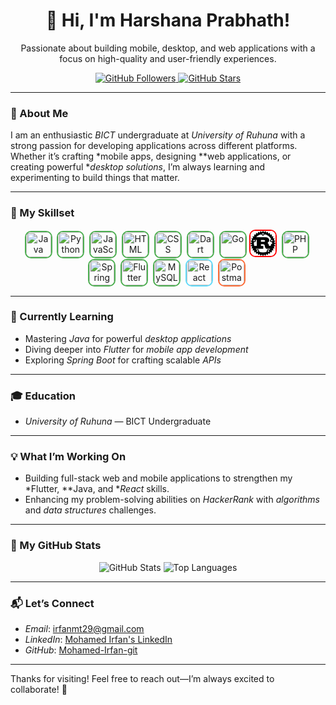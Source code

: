 <div align="center">
  <h1>👋 Hi, I'm Harshana Prabhath!</h1>
  <p>Passionate about building mobile, desktop, and web applications with a focus on high-quality and user-friendly experiences.</p>
  
  <a href="https://github.com/Mohamed-Irfan-git">
    <img src="https://img.shields.io/github/followers/Mohamed-Irfan-git?label=Follow&style=flat&color=blue&labelColor=green&logo=github&logoColor=white" alt="GitHub Followers" />
  </a>
  <a href="https://github.com/Mohamed-Irfan-git?tab=repositories">
    <img src="https://img.shields.io/github/stars/Mohamed-Irfan-git?style=flat&color=yellow&labelColor=purple&logo=github&logoColor=black" alt="GitHub Stars" />
  </a>
  <hr>
</div>

### 🚀 About Me
I am an enthusiastic *BICT* undergraduate at *University of Ruhuna* with a strong passion for developing applications across different platforms. Whether it’s crafting *mobile apps, designing **web applications, or creating powerful **desktop solutions*, I’m always learning and experimenting to build things that matter.

---

### 🔧 My Skillset
<div align="center">
  <img src="https://cdn.jsdelivr.net/gh/devicons/devicon/icons/java/java-original.svg" title="Java" width="40" height="40" style="border: 2px solid #4CAF50; border-radius: 10px;"/>&nbsp;
  <img src="https://cdn.jsdelivr.net/gh/devicons/devicon/icons/python/python-original.svg" title="Python" width="40" height="40" style="border: 2px solid #4CAF50; border-radius: 10px;"/>&nbsp;
  <img src="https://cdn.jsdelivr.net/gh/devicons/devicon/icons/javascript/javascript-original.svg" title="JavaScript" width="40" height="40" style="border: 2px solid #4CAF50; border-radius: 10px;"/>&nbsp;
  <img src="https://cdn.jsdelivr.net/gh/devicons/devicon/icons/html5/html5-original.svg" title="HTML" width="40" height="40" style="border: 2px solid #4CAF50; border-radius: 10px;"/>&nbsp;
  <img src="https://cdn.jsdelivr.net/gh/devicons/devicon/icons/css3/css3-original.svg" title="CSS" width="40" height="40" style="border: 2px solid #4CAF50; border-radius: 10px;"/>&nbsp;
  <img src="https://cdn.jsdelivr.net/gh/devicons/devicon/icons/dart/dart-original.svg" title="Dart" width="40" height="40" style="border: 2px solid #4CAF50; border-radius: 10px;"/>&nbsp;
 
 <img src="https://cdn.jsdelivr.net/gh/devicons/devicon/icons/go/go-original-wordmark.svg" title="Go" width="40" height="40" style="border: 2px solid #4CAF50; border-radius: 10px;"/>
<img src="https://raw.githubusercontent.com/devicons/devicon/master/icons/rust/rust-original.svg" title="Rust" width="40" height="40" style="border: 2px solid #FF0000; border-radius: 10px;"/>&nbsp;
  <img src="https://cdn.jsdelivr.net/gh/devicons/devicon/icons/php/php-original.svg" title="PHP" width="40" height="40" style="border: 2px solid #4CAF50; border-radius: 10px;"/>&nbsp;
  <img src="https://cdn.jsdelivr.net/gh/devicons/devicon/icons/spring/spring-original.svg" title="Spring Boot" width="40" height="40" style="border: 2px solid #4CAF50; border-radius: 10px;"/>&nbsp;
<img src="https://cdn.jsdelivr.net/gh/devicons/devicon/icons/flutter/flutter-original.svg" title="Flutter" width="40" height="40" style="border: 2px solid #4CAF50; border-radius: 10px;"/>&nbsp;
<img src="https://cdn.jsdelivr.net/gh/devicons/devicon/icons/mysql/mysql-original.svg" title="MySQL" width="40" height="40" style="border: 2px solid #4CAF50; border-radius: 10px;"/>&nbsp;
 <img src="https://cdn.jsdelivr.net/gh/devicons/devicon/icons/react/react-original.svg" title="React" width="40" height="40" style="border: 2px solid #61DBFB; border-radius: 10px;"/>&nbsp;
 <img src="https://www.vectorlogo.zone/logos/getpostman/getpostman-icon.svg" title="Postman" width="40" height="40" style="border: 2px solid #FF6C37; border-radius: 10px;"/>&nbsp;
</div>

---

### 🧠 Currently Learning
- Mastering *Java* for powerful *desktop applications*
- Diving deeper into *Flutter* for *mobile app development*
- Exploring *Spring Boot* for crafting scalable *APIs*

---

### 🎓 Education
- *University of Ruhuna* — BICT Undergraduate

---

### 💡 What I’m Working On
- Building full-stack web and mobile applications to strengthen my *Flutter, **Java, and **React* skills.
- Enhancing my problem-solving abilities on *HackerRank* with *algorithms* and *data structures* challenges.

---

### 🌟 My GitHub Stats
<div align="center">
  <img src="https://github-readme-stats.vercel.app/api?username=Mohamed-Irfan-git&show_icons=true&theme=radical&count_private=true" alt="GitHub Stats" />
  <img src="https://github-readme-stats.vercel.app/api/top-langs/?username=Mohamed-Irfan-git&layout=compact&theme=radical&count_private=true" alt="Top Languages" />
</div>

---

### 📬 Let’s Connect
- *Email*: irfanmt29@gmail.com
- *LinkedIn*: [Mohamed Irfan's LinkedIn](https://www.linkedin.com/in/mohamed-irfan-293882325)
- *GitHub*: [Mohamed-Irfan-git](https://github.com/Mohamed-Irfan-git)

---

Thanks for visiting! Feel free to reach out—I’m always excited to collaborate! 🚀
